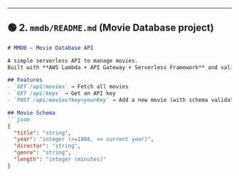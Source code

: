 
---

## 🟢 2. `mmdb/README.md` (Movie Database project)

```markdown
# MMDB – Movie Database API

A simple serverless API to manage movies.  
Built with **AWS Lambda + API Gateway + Serverless Framework** and validated using **Middy**.

## Features
- `GET /api/movies` → Fetch all movies
- `GET /api/keys` → Get an API key
- `POST /api/movies?key=yourKey` → Add a new movie (with schema validation)

## Movie Schema
```json
{
  "title": "string",
  "year": "integer (>=1888, <= current year)",
  "director": "string",
  "genre": "string",
  "length": "integer (minutes)"
}
